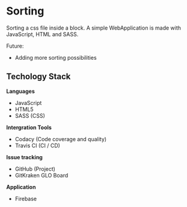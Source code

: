 # Sorting
Sorting a css file inside a block. A simple WebApplication is made with JavaScript, HTML and SASS.

Future:
- Adding more sorting possibilities

## Techology Stack
**Languages**
- JavaScript
- HTML5
- SASS (CSS)

**Intergration Tools**
- Codacy (Code coverage and quality)
- Travis CI (CI / CD)

**Issue tracking**
- GitHub (Project)
- GitKraken GLO Board

**Application**
- Firebase
